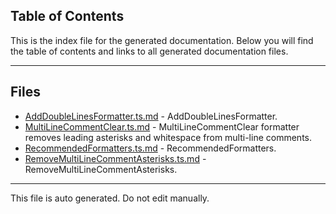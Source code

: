 ## Table of Contents

This is the index file for the generated documentation. Below you will find the table of contents and links to all generated documentation files.

---


## Files

- [AddDoubleLinesFormatter.ts.md](AddDoubleLinesFormatter.ts.md) - AddDoubleLinesFormatter.
- [MultiLineCommentClear.ts.md](MultiLineCommentClear.ts.md) - MultiLineCommentClear formatter removes leading asterisks and whitespace from multi-line comments.
- [RecommendedFormatters.ts.md](RecommendedFormatters.ts.md) - RecommendedFormatters.
- [RemoveMultiLineCommentAsterisks.ts.md](RemoveMultiLineCommentAsterisks.ts.md) - RemoveMultiLineCommentAsterisks.



---

This file is auto generated. Do not edit manually.